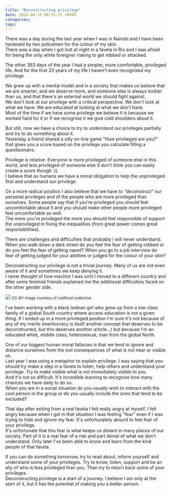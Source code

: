 ```yaml
---
title: "Deconstructing privilege"
date: 2014-04-15 06:51:31 +0100
categories:
tags:
---
```


There was a day during the last year when I was in Nairobi and I have been harassed by two policemen for the colour of my skin.  
There was a day when I got lost at night in a favela in Rio and I was afraid for being the only white foreigner risking to get robbed or attacked.

The other 363 days of the year I had a simpler, more comfortable, privileged life. And for the first 33 years of my life I haven't even recognised my privilege.
<!--more-->

We grew up with a mental model and in a society that makes us believe that we are smarter, and we deserve more, and someone else is always luckier than us, and that there's an external world we should fight against.   
We don't look at our privilege with a critical perspective. We don't look at what we have. We are educated at looking at what we don't have.   
Most of the time if we have some privilege we believe it is because we worked hard for it or if we recognise it we give cold shoulders about it.

But still, now we have a choice to try to understand our privileges partially and try to do something about it.  
Yesterday a friend shared a silly on-line game "How privileged are you?" that gives you a score based on the privilege you calculate filling a questionnaire.

Privilege is relative. Everyone is more privileged of someone else in this world, and less privileged of someone else (I don't think you can easily create a score though :)).  
I believe that as humans we have a moral obligation to help the unprivileged first and understand our privilege.

On a more radical position I also believe that we have to _"deconstruct"_ our personal privileges and of the people who are more privileged than ourselves. Some people say that if you're privileged you should feel uncomfortable about it and you should make other people more privileged feel uncomfortable as well.  
The more you're privileged the more you should feel responsible of support the unprivileged in fixing the inequalities (from great power comes great responsibilities).

There are challenges and difficulties that probably I will never understand. When you walk down a dark street do you feel the fear of getting robbed or do you feel the fear of getting raped? When you go to a job interview do fear of getting judged for your abilities or judged for the colour of your skin?

Deconstructing our privilege is not a trivial journey. Many of us are not even aware of it and sometimes we keep denying it.  
 I never thought of how machist I was until I moved to a different country and after some feminist friends explained me the additional difficulties faced on the other gender side.

 ![](https://farm5.staticflickr.com/4126/5144060124_3a8c562358_m.jpg) <small>CC-BY image courtesy of <a src="https://secure.flickr.com/photos/craftivist-collective/5144060124/">craftivist-collective</a></small>

I've been working with a black lesbian girl who grew up from a low class family of a global South country where access education is not a given thing. If I ended up in a more privileged position I'm sure it's not because of any of my merits (meritocracy is itself another concept that deserves to be deconstructed, but this deserves another article...) but because I'm an educated white, middle class, heterosexual, man from the global North.

One of our biggest human moral fallacies is that we tend to ignore and distance ourselves from the evil consequences of what is not near or visible us.  
Last year I was using a metaphor to explain privilege. I was saying that you should try make a step in a favela to listen, help others and understand your privilege. Try to make visible what is not immediately visible to you.  
And it's not so difficult. It's incredible learning to recognise how many chances we have daily to do so.   
When you are in a social situation do you usually wish to interact with the cool person in the group or do you usually include the ones that tend to be excluded?

That day after exiting from a real favela I felt really angry at myself. I felt angry because when I got in that situation I was feeling "fear" even if I was trying to hide and ignore my fear. It's unfortunately absurd to feel fear of your privilege.  
It's unfortunate that this fear is what keeps us distant in many places of our society. Part of it is a real fear of a risk and part denial of what we don't understand. Only later I've been able to know and learn from the kind people of that favela.

If you can do something tomorrow, try to read about, inform yourself and understand some of your privileges. Try to know, listen, support and be an ally of who is less privileged than you. Than try to return back some of your privileges.  
Deconstructing privilege is a start of a journey. I believe I am only at the start of it, but it has the potential of making you a better person.
